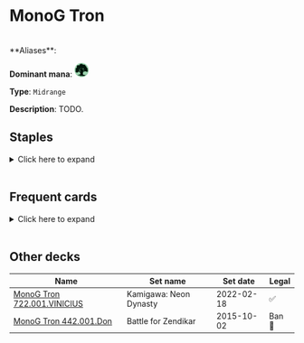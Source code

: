 <!-- This page is automatically generated by Myr: do not update it manually. Changes directly applied here will be lost. -->
# MonoG Tron
<br/>
**Aliases**: 

**Dominant mana**: <img src="../resources/images/mana/G.png" width="25"/>

**Type**: `Midrange`

**Description**: TODO.


## **Staples**

<details>
  <summary>Click here to expand</summary>
<a href="https://scryfall.com/card/tsr/263/chromatic-star"><img src="https://c1.scryfall.com/file/scryfall-cards/normal/front/c/2/c2e8d492-2c67-410b-b556-c157a14c4cec.jpg?1619404181" width="300"/></a>
<a href="https://scryfall.com/card/2xm/161/crop-rotation"><img src="https://c1.scryfall.com/file/scryfall-cards/normal/front/4/2/4249cc64-f75b-4c76-a41a-5b25873c74bc.jpg?1599707090" width="300"/></a>
<a href="https://scryfall.com/card/2xm/255/expedition-map"><img src="https://c1.scryfall.com/file/scryfall-cards/normal/front/5/5/551c0a45-9515-4e51-84e5-79703832a661.jpg?1599709184" width="300"/></a>
<a href="https://scryfall.com/card/mbs/79/fangren-marauder"><img src="https://c1.scryfall.com/file/scryfall-cards/normal/front/f/5/f5cf62a2-d03a-495d-924a-bf79524175fa.jpg?1562615957" width="300"/></a>
<a href="https://scryfall.com/card/uma/8/ulamogs-crusher"><img src="https://c1.scryfall.com/file/scryfall-cards/normal/front/e/d/eda0fd38-38e6-4e9b-9c17-4d855e01b1e1.jpg?1547515341" width="300"/></a>
</details><br/>



## **Frequent cards**

<details>
  <summary>Click here to expand</summary>
<a href="https://scryfall.com/card/mh2/147/abundant-harvest"><img src="https://c1.scryfall.com/file/scryfall-cards/normal/front/5/a/5ad86b17-3fed-418a-938c-c49adb409531.jpg?1626097139" width="300"/></a>
<a href="https://scryfall.com/card/2xm/151/ancient-stirrings"><img src="https://c1.scryfall.com/file/scryfall-cards/normal/front/7/2/726039a0-6c0d-48ef-9b42-99de5d4e41d2.jpg?1599706855" width="300"/></a>
<a href="https://scryfall.com/card/war/149/arboreal-grazer"><img src="https://c1.scryfall.com/file/scryfall-cards/normal/front/c/4/c4a5f86f-44a8-4735-909a-770586d33a15.jpg?1586962989" width="300"/></a>
<a href="https://scryfall.com/card/csp/103/aurochs-herd"><img src="https://c1.scryfall.com/file/scryfall-cards/normal/front/d/7/d757b3ad-b808-4506-934e-727e065f66c1.jpg?1593275357" width="300"/></a>
<a href="https://scryfall.com/card/jmp/462/chromatic-sphere"><img src="https://c1.scryfall.com/file/scryfall-cards/normal/front/e/d/edabc8b2-4413-48e4-8d6f-521b19d839a6.jpg?1601080615" width="300"/></a>
<a href="https://scryfall.com/card/afc/157/explore"><img src="https://c1.scryfall.com/file/scryfall-cards/normal/front/5/9/59c33065-1bdd-4257-9e74-1f2aacf063c5.jpg?1631587882" width="300"/></a>
<a href="https://scryfall.com/card/2xm/168/fierce-empath"><img src="https://c1.scryfall.com/file/scryfall-cards/normal/front/f/1/f13ddd38-397c-4119-8d55-50c7407883f9.jpg?1599707212" width="300"/></a>
<a href="https://scryfall.com/card/vma/175/kaerveks-torch"><img src="https://c1.scryfall.com/file/scryfall-cards/normal/front/8/3/83ff4446-4afd-42db-9879-0295e95764f7.jpg?1562921730" width="300"/></a>
<a href="https://scryfall.com/card/cmr/322/maelstrom-colossus"><img src="https://c1.scryfall.com/file/scryfall-cards/normal/front/3/2/322491d2-d082-4d38-8d81-8588c011e725.jpg?1608911533" width="300"/></a>
<a href="https://scryfall.com/card/jmp/472/mana-geode"><img src="https://c1.scryfall.com/file/scryfall-cards/normal/front/f/8/f8c54d41-683e-42fd-8aa4-371dddf3bcb3.jpg?1601080775" width="300"/></a>
<a href="https://scryfall.com/card/nph/114/maul-splicer"><img src="https://c1.scryfall.com/file/scryfall-cards/normal/front/2/d/2d2c6a6d-5b59-47d7-b290-df3640d9555f.jpg?1562876329" width="300"/></a>
<a href="https://scryfall.com/card/ody/251/moments-peace"><img src="https://c1.scryfall.com/file/scryfall-cards/normal/front/4/0/40ebe935-ccf9-435e-8fe8-53bcbf3526e7.jpg?1562906929" width="300"/></a>
<a href="https://scryfall.com/card/cmr/334/prophetic-prism"><img src="https://c1.scryfall.com/file/scryfall-cards/normal/front/1/4/14602fed-8666-4884-8fca-13529578f9e2.jpg?1608911644" width="300"/></a>
<a href="https://scryfall.com/card/c21/202/pulse-of-murasa"><img src="https://c1.scryfall.com/file/scryfall-cards/normal/front/a/4/a4b9f8f4-d704-4f16-8495-cf8185285859.jpg?1618251902" width="300"/></a>
<a href="https://scryfall.com/card/znr/254/spare-supplies"><img src="https://c1.scryfall.com/file/scryfall-cards/normal/front/a/5/a53baf25-1782-427b-a9dd-fc9b8dc6444f.jpg?1604201030" width="300"/></a>
</details><br/>





## **Other decks**

| Name | Set name | Set date | Legal |
| -----| -------- | -------- | ----- |
| [MonoG Tron 722.001.VINICIUS](https://www.mtggoldfish.com/deck/4673165) | Kamigawa: Neon Dynasty | 2022-02-18 | ✅ |
| [MonoG Tron 442.001.Don](https://www.mtggoldfish.com/deck/4673163) | Battle for Zendikar | 2015-10-02 | Ban 🔨 |





